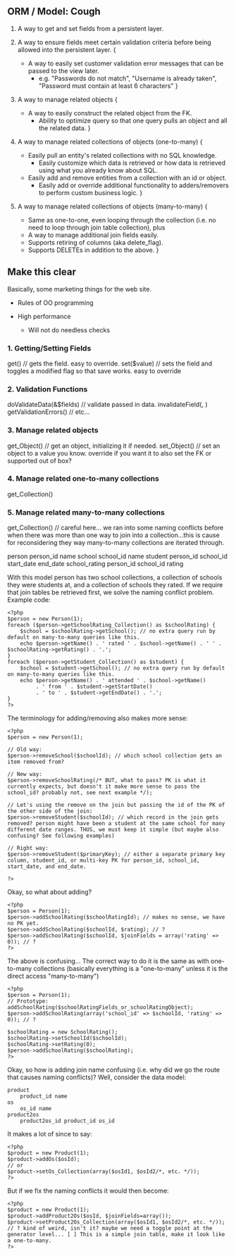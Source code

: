ORM / Model: Cough
------------------

1. A way to get and set fields from a persistent layer.

2. A way to ensure fields meet certain validation criteria before being allowed into the persistent layer. {
	* A way to easily set customer validation error messages that can be passed to the view later.
		* e.g. "Passwords do not match", "Username is already taken", "Password must contain at least 6 characters"
}

3. A way to manage related objects {
	* A way to easily construct the related object from the FK.
		* Ability to optimize query so that one query pulls an object and all the related data.
}

4. A way to manage related collections of objects (one-to-many) {
	* Easily pull an entity's related collections with no SQL knowledge.
		* Easily customize which data is retrieved or how data is retrieved using what you already know about SQL.
	* Easily add and remove entities from a collection with an id or object.
		* Easily add or override additional functionality to adders/removers to perform custom business logic.
}

5. A way to manage related collections of objects (many-to-many) {
	* Same as one-to-one, even looping through the collection (i.e. no need to loop through join table collection), plus
	* A way to manage additional join fields easily.
	* Supports retiring of columns (aka delete_flag).
	* Supports DELETEs in addition to the above.
}










Make this clear
---------------

Basically, some marketing things for the web site.

* Rules of OO programming

* High performance
	* Will not do needless checks


















### 1. Getting/Setting Fields ###
get<field>() // gets the field. easy to override.
set<field>($value) // sets the field and toggles a modified flag so that save works. easy to override

### 2. Validation Functions ###
doValidateData(&$fields) // validate passed in data.
invalidateField(<field>, <message>)
getValidationErrors()
// etc...

### 3. Manage related objects ###
get<object>_Object() // get an object, initializing it if needed.
set<object>_Object() // set an object to a value you know. override if you want it to also set the FK or supported out of box?

### 4. Manage related one-to-many collections ###
get<collection>_Collection()

### 5. Manage related many-to-many collections ###
get<collection>_Collection() // careful here... we ran into some naming conflicts before when there was more than one way to join into a collection...this is cause for reconsidering they way many-to-many collections are iterated through.

person
	person_id name
school
	school_id name
student
	person_id school_id start_date end_date
school_rating
	person_id school_id rating

With this model person has two school collections, a collection of schools they were students at, and a collection of schools they rated. If we require that join tables be retrieved first, we solve the naming conflict problem. Example code:

	<?php
	$person = new Person(1);
	foreach ($person->getSchoolRating_Collection() as $schoolRating) {
		$school = $schoolRating->getSchool(); // no extra query run by default on many-to-many queries like this.
		echo $person->getName() . ' rated ' . $school->getName() . ' ' . $schoolRating->getRating() . '.';
	}
	foreach ($person->getStudent_Collection() as $student) {
		$school = $student->getSchool(); // no extra query run by default on many-to-many queries like this.
		echo $person->getName() . ' attended ' . $school->getName()
		     . ' from ' . $student->getStartDate()
		     . ' to ' . $student->getEndDate() . '.';
	}
	?>

The terminology for adding/removing also makes more sense:

	<?php
	$person = new Person(1);
	
	// Old way:
	$person->removeSchool($schoolId); // which school collection gets an item removed from?
	
	// New way:
	$person->removeSchoolRating(/* BUT, what to pass? PK is what it currently expects, but doesn't it make more sense to pass the school_id? probably not, see next example */);
	
	// Let's using the remove on the join but passing the id of the PK of the other side of the join:
	$person->removeStudent($schoolId); // which record in the join gets removed? person might have been a student at the same school for many different date ranges. THUS, we must keep it simple (but maybe also confusing? See following examples)
	
	// Right way:
	$person->removeStudent($primaryKey); // either a separate primary key column, student_id, or multi-key PK for person_id, school_id, start_date, and end_date.
	
	?>

Okay, so what about adding?

	<?php
	$person = Person(1);
	$person->addSchoolRating($schoolRatingId); // makes no sense, we have no PK yet.
	$person->addSchoolRating($schoolId, $rating); // ?
	$person->addSchoolRating($schoolId, $joinFields = array('rating' => 0)); // ?
	?>

The above is confusing... The correct way to do it is the same as with one-to-many collections (basically everything is a "one-to-many" unless it is the direct access "many-to-many")

	<?php
	$person = Person(1);
	// Prototype: addSchoolRating($schoolRatingFields_or_schoolRatingObject);
	$person->addSchoolRating(array('school_id' => $schoolId, 'rating' => 0)); // ?
	
	$schoolRating = new SchoolRating();
	$schoolRating->setSchoolId($schoolId);
	$schoolRating->setRating(0);
	$person->addSchoolRating($schoolRating);
	?>


Okay, so how is adding join name confusing (i.e. why did we go the route that causes naming conflicts)? Well, consider the data model:

	product
		product_id name
	os
		os_id name
	product2os
		product2os_id product_id os_id

It makes a lot of since to say:

	<?php
	$product = new Product(1);
	$product->addOs($osId);
	// or
	$product->setOs_Collection(array($osId1, $osId2/*, etc. */));
	?>

But if we fix the naming conflicts it would then become:

	<?php
	$product = new Product(1);
	$product->addProduct2Os($osId, $joinFields=array());
	$product->setProduct2Os_Collection(array($osId1, $osId2/*, etc. */)); // ? kind of weird, isn't it? maybe we need a toggle point at the generator level... [ ] This is a simple join table, make it look like a one-to-many.
	?>

